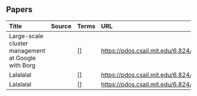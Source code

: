 ## Papers

| Title | Source | Terms | URL |
|:--------|:--------|:--------|:--------|
|Large-scale cluster management at Google with Borg||[]|https://pdos.csail.mit.edu/6.824/papers/borg.pdf|
|Lalalalal||[]|https://pdos.csail.mit.edu/6.824/papers/borg.pdf|
|Lalalalal||[]|https://pdos.csail.mit.edu/6.824/papers/borg.pdf|

